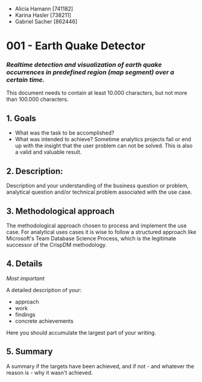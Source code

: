 - Alicia Hamann [741182]
- Karina Hasler [738211]
- Gabriel Sacher [862446]

# 001 - Earth Quake Detector
### *Realtime detection and visualization of earth quake occurrences in predefined region (map segment) over a certain time.*

This document needs to contain at least 10.000 characters, but not more than 100.000 characters.

## 1. Goals

- What was the task to be accomplished? 
- What was intended to achieve? Sometime analytics projects fail or end up with the insight that the user problem can not be solved. 
  This is also a valid and valuable result.

## 2. Description:

Description and your understanding of the business question or problem, analytical question and/or technical problem associated with the use case.

## 3. Methodological approach

The methodological approach chosen to process and implement the use case.
For analytical uses cases it is wise to follow a structured approach like Microsoft's Team Database Science Process, which is the legitimate successor of the CrispDM methodology.

## 4. Details

*Most important*

A detailed description of your: 
- approach 
- work
- findings
- concrete achievements

Here you should accumulate the largest part of your writing.

## 5. Summary 
A summary if the targets have been achieved, and if not - and whatever the reason is - why it wasn't achieved.

